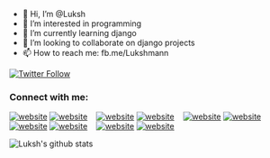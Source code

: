 - 👋 Hi, I’m @Luksh
- 👀 I’m interested in programming
- 🌱 I’m currently learning django
- 💞️ I’m looking to collaborate on django projects
- 📫 How to reach me: fb.me/Lukshmann

[![Twitter Follow](https://img.shields.io/twitter/follow/Beluksh?color=1DA1F2&logo=twitter&style=for-the-badge)](https://twitter.com/intent/follow?original_referer=https%3A%2F%2Fgithub.com%2FBeluksh&screen_name=Beluksh)

### Connect with me:

[![website](./img/globe-light.svg)](https://codestackr.com#gh-light-mode-only)
[![website](./img/globe-dark.svg)](https://codestackr.com#gh-dark-mode-only)
&nbsp;&nbsp;
[![website](./img/youtube-light.svg)](https://youtube.com/codestackr#gh-light-mode-only)
[![website](./img/youtube-dark.svg)](https://youtube.com/codestackr#gh-dark-mode-only)
&nbsp;&nbsp;
[![website](./img/twitter-light.svg)](https://twitter.com/codestackr#gh-light-mode-only)
[![website](./img/twitter-dark.svg)](https://twitter.com/codestackr#gh-dark-mode-only)
&nbsp;&nbsp;
[![website](./img/linkedin-light.svg)](https://linkedin.com/in/codeSTACKr#gh-light-mode-only)
[![website](./img/linkedin-dark.svg)](https://linkedin.com/in/codeSTACKr#gh-dark-mode-only)
&nbsp;&nbsp;
[![website](./img/instagram-light.svg)](https://instagram.com/codeSTACKr#gh-light-mode-only)
[![website](./img/instagram-dark.svg)](https://instagram.com/codeSTACKr#gh-dark-mode-only)
</details>

[website]: https://laxmanmaharjan.info.np
[twitter]: https://twitter.com/Beluksh
[instagram]: https://instagram.com/Lukshmann
[linkedin]: https://linkedin.com/in/Luksh

<img align="left" alt="Luksh's github stats" src="https://github-readme-stats.vercel.app/api?username=Luksh&show_icons=truehide_border=true" />

<!---
Luksh/Luksh is a ✨ special ✨ repository because its `README.md` (this file) appears on your GitHub profile.
You can click the Preview link to take a look at your changes.
--->
